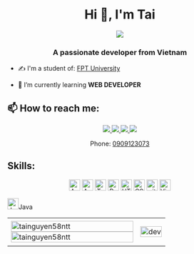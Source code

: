 <h1 align="center">Hi 👋, I'm Tai</h1>
<p align="center"><img src="https://img.icons8.com/color/48/000000/vietnam-circular.png"/></p>
<h3 align="center">A passionate developer from Vietnam </h3>


- ✍ I'm a student of: [FPT University](https://hcmuni.fpt.edu.vn/) 

- 🌱 I’m currently learning **WEB DEVELOPER**


## 📫 How to reach me:



<p align="center">

  <a href="https://www.facebook.com/" alt="Facebook">
    <img src="https://img.icons8.com/fluent/48/000000/facebook-new.png" target="_blank" />
  </a> 
  <a href="https://www.instagram.com/_58tn/" alt="Instagram">
  <img src="https://img.icons8.com/color/48/000000/instagram-new--v1.png"/>
  </a> 
  <a href="mailto:tainguyen58ntt@gmail.com" alt="Email" title="Personal Email">
    <img src="https://img.icons8.com/fluent/48/000000/mailing.png"/>
  </a>
  <a href="mailto:taintse150307@fpt.edu.vn" alt="Email" title="School Email">
    <img src="https://img.icons8.com/fluent/48/000000/mailing.png"/>
  </a>
<p align="center">Phone: <a href="#">0909123073</a></p>
</p>

## Skills:
<p align="center">
  <span><a target="_blank" rel="noopener noreferrer nofollow" href="https://camo.githubusercontent.com/e139ac2513fbb226a972b2e5f83fbd1265bb13b6aad46e8933cf484b0bb090d8/68747470733a2f2f696d672e736869656c64732e696f2f62616467652f537072696e6720426f6f742d3238324333343f6c6f676f3d537072696e6720426f6f74266c6f676f436f6c6f723d23364442333346"><img src="https://camo.githubusercontent.com/e139ac2513fbb226a972b2e5f83fbd1265bb13b6aad46e8933cf484b0bb090d8/68747470733a2f2f696d672e736869656c64732e696f2f62616467652f537072696e6720426f6f742d3238324333343f6c6f676f3d537072696e6720426f6f74266c6f676f436f6c6f723d23364442333346" alt="Apachetomcat logo" title="Firebase" height="25" data-canonical-src="https://img.shields.io/badge/Spring Boot-282C34?logo=Spring Boot&amp;logoColor=#6DB33F" style="max-width: 100%;"></a></span>
  <span><a target="_blank" rel="noopener noreferrer nofollow" href="https://camo.githubusercontent.com/ae2e5c817db09faf0830439546400da465dd9dba05bb75c6186499902267f66e/68747470733a2f2f696d672e736869656c64732e696f2f62616467652f4e65746265616e2d3238324333343f6c6f676f3d417061636865204e65744265616e7320494445266c6f676f436f6c6f723d726564"><img src="https://camo.githubusercontent.com/ae2e5c817db09faf0830439546400da465dd9dba05bb75c6186499902267f66e/68747470733a2f2f696d672e736869656c64732e696f2f62616467652f4e65746265616e2d3238324333343f6c6f676f3d417061636865204e65744265616e7320494445266c6f676f436f6c6f723d726564" alt="ApacheNetbean logo" title="JavaScript" height="25" data-canonical-src="https://img.shields.io/badge/Netbean-282C34?logo=Apache NetBeans IDE&amp;logoColor=red" style="max-width: 100%;"></a></span>
 <span><a target="_blank" rel="noopener noreferrer nofollow" href="https://camo.githubusercontent.com/16888de1cac13371fb51f3c2b471643f870f6749d1c3a93000c7f73a60bb6c0e/68747470733a2f2f696d672e736869656c64732e696f2f62616467652f4353686172702d3238324333343f6c6f676f3d43205368617270266c6f676f436f6c6f723d626c7565"><img src="https://camo.githubusercontent.com/16888de1cac13371fb51f3c2b471643f870f6749d1c3a93000c7f73a60bb6c0e/68747470733a2f2f696d672e736869656c64732e696f2f62616467652f4353686172702d3238324333343f6c6f676f3d43205368617270266c6f676f436f6c6f723d626c7565" alt="TypeScript logo" title="TypeScript" height="25" data-canonical-src="https://img.shields.io/badge/CSharp-282C34?logo=C Sharp&amp;logoColor=blue" style="max-width: 100%;"></a></span>
 <span><a target="_blank" rel="noopener noreferrer nofollow" href="https://camo.githubusercontent.com/a0984cc3e5dc48d3a29e6ba93974ce53d2dd2a0e9368a710e6fa7c1307921810/68747470733a2f2f696d672e736869656c64732e696f2f62616467652f53514c205365727665722d3238324333343f6c6f676f3d4d6963726f736f66742053514c20536572766572266c6f676f436f6c6f723d363144414642"><img src="https://camo.githubusercontent.com/a0984cc3e5dc48d3a29e6ba93974ce53d2dd2a0e9368a710e6fa7c1307921810/68747470733a2f2f696d672e736869656c64732e696f2f62616467652f53514c205365727665722d3238324333343f6c6f676f3d4d6963726f736f66742053514c20536572766572266c6f676f436f6c6f723d363144414642" alt="ReactJS logo" title="ReactJS" height="25" data-canonical-src="https://img.shields.io/badge/SQL Server-282C34?logo=Microsoft SQL Server&amp;logoColor=61DAFB" style="max-width: 100%;"></a></span>
  <span><a target="_blank" rel="noopener noreferrer nofollow" href="https://camo.githubusercontent.com/568dc935a25deb427025136365a854a1db7aeaaf92e002373705948652d835d6/68747470733a2f2f696d672e736869656c64732e696f2f62616467652f48544d4c2d3238324333343f6c6f676f3d68746d6c35266c6f676f436f6c6f723d453334463236"><img src="https://camo.githubusercontent.com/568dc935a25deb427025136365a854a1db7aeaaf92e002373705948652d835d6/68747470733a2f2f696d672e736869656c64732e696f2f62616467652f48544d4c2d3238324333343f6c6f676f3d68746d6c35266c6f676f436f6c6f723d453334463236" alt="HTML5 logo" title="HTML5" height="25" data-canonical-src="https://img.shields.io/badge/HTML-282C34?logo=html5&amp;logoColor=E34F26" style="max-width: 100%;"></a></span>
<span><a target="_blank" rel="noopener noreferrer nofollow" href="https://camo.githubusercontent.com/46f09b916649197f9fa990eb89256d5b50fd732580bafb0471c2d72333e689e5/68747470733a2f2f696d672e736869656c64732e696f2f62616467652f4353532d3238324333343f6c6f676f3d63737333266c6f676f436f6c6f723d313537324236"><img src="https://camo.githubusercontent.com/46f09b916649197f9fa990eb89256d5b50fd732580bafb0471c2d72333e689e5/68747470733a2f2f696d672e736869656c64732e696f2f62616467652f4353532d3238324333343f6c6f676f3d63737333266c6f676f436f6c6f723d313537324236" alt="CSS3 logo" title="CSS3" height="25" data-canonical-src="https://img.shields.io/badge/CSS-282C34?logo=css3&amp;logoColor=1572B6" style="max-width: 100%;"></a></span>
 <span><a target="_blank" rel="noopener noreferrer nofollow" href="https://camo.githubusercontent.com/6872de59dac86ded0a8d5d2beb0cb20b0a9cd7e2bbd578493baa084ad5aa2700/68747470733a2f2f696d672e736869656c64732e696f2f62616467652f6769742d3238324333343f6c6f676f3d676974266c6f676f436f6c6f723d463035303332"><img src="https://camo.githubusercontent.com/6872de59dac86ded0a8d5d2beb0cb20b0a9cd7e2bbd578493baa084ad5aa2700/68747470733a2f2f696d672e736869656c64732e696f2f62616467652f6769742d3238324333343f6c6f676f3d676974266c6f676f436f6c6f723d463035303332" alt="git logo" title="git" height="25" data-canonical-src="https://img.shields.io/badge/git-282C34?logo=git&amp;logoColor=F05032" style="max-width: 100%;"></a></span>
 <span><a target="_blank" rel="noopener noreferrer nofollow" href="https://camo.githubusercontent.com/3f289d98c7b8dc0adb54cbeebcac97d462b8f027f9b3b88deaaab35eddba49b8/68747470733a2f2f696d672e736869656c64732e696f2f62616467652f5653253230436f64652d3238324333343f6c6f676f3d76697375616c2d73747564696f2d636f6465266c6f676f436f6c6f723d303037414343"><img src="https://camo.githubusercontent.com/3f289d98c7b8dc0adb54cbeebcac97d462b8f027f9b3b88deaaab35eddba49b8/68747470733a2f2f696d672e736869656c64732e696f2f62616467652f5653253230436f64652d3238324333343f6c6f676f3d76697375616c2d73747564696f2d636f6465266c6f676f436f6c6f723d303037414343" alt="Visual Studio Code logo" title="Visual Studio Code" height="25" data-canonical-src="https://img.shields.io/badge/VS%20Code-282C34?logo=visual-studio-code&amp;logoColor=007ACC" style="max-width: 100%;"></a></span>


<span><a target="_blank" rel="noopener noreferrer" href="https://github.com/oHTGo/oHTGo/raw/main/images/java.svg"><img src="https://github.com/oHTGo/oHTGo/raw/main/images/java.svg" title="Java" height="25" style="max-width: 100%;"></a>Java</span>
<br>
</p>

<table style="width:100%;">
  <tr>
    <td>
      <img src="https://github-readme-stats.vercel.app/api/top-langs/?username=tainguyen58ntt&bg_color=FFFFFF00&text_color=179fa3&layout=compact&hide=CSS&langs_count=10&custom_title=Top%20ngôn%20ngữ%20được%20dùng" alt="tainguyen58ntt" width="100%"/>
      <img src="https://github-readme-stats.vercel.app/api?username=tainguyen58ntt&bg_color=FFFFFF00&text_color=179fa3&show_icons=true&count_private=true&include_all_commits=true&custom_title=Hoạt%20động%20trên%20Github" alt="tainguyen58ntt" width="100%"/>
    </td>
    <td>
      <p align="center"> 
        <img src="https://cdn.dribbble.com/users/1059583/screenshots/4171367/coding-freak.gif" alt="dev" width="100%"/>
      </p>
    </td>
  </tr>
</table>

